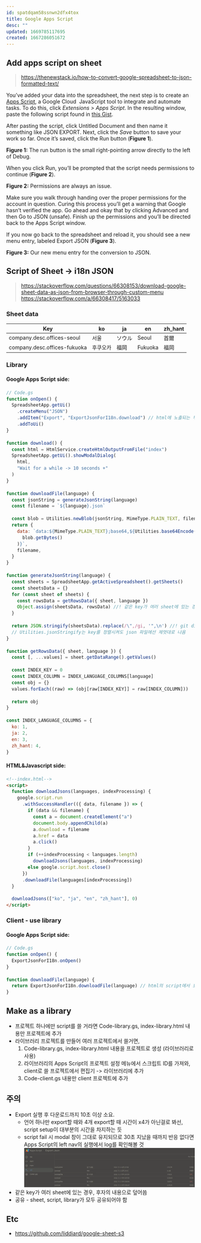 ```yaml
---
id: spatdqam58ssnwn2dfx4tox
title: Google Apps Script
desc: ""
updated: 1669785117695
created: 1667286051672
---
```


## Add apps script on sheet

> https://thenewstack.io/how-to-convert-google-spreadsheet-to-json-formatted-text/

You’ve added your data into the spreadsheet, the next step is to create an [Apps Script](https://developers.google.com/apps-script), a Google Cloud  JavaScript tool to integrate and automate tasks. To do this, click _Extensions > Apps Script_. In the resulting window, paste the following script found in [this Gist](https://gist.githubusercontent.com/pamelafox/1878143/raw/6c23f71231ce1fa09be2d515f317ffe70e4b19aa/exportjson.js).

After pasting the script, click Untitled Document and then name it something like JSON EXPORT. Next, click the _Save_ button to save your work so far. Once it’s saved, click the Run button (**Figure 1**).

**Figure 1:** The run button is the small right-pointing arrow directly to the left of Debug.

When you click Run, you’ll be prompted that the script needs permissions to continue (**Figure 2**).

**Figure 2:** Permissions are always an issue.

Make sure you walk through handing over the proper permissions for the account in question. Curing this process you’ll get a warning that Google hasn’t verified the app. Go ahead and okay that by clicking Advanced and then Go to JSON (unsafe). Finish up the permissions and you’ll be directed back to the Apps Script window.

If you now go back to the spreadsheet and reload it, you should see a new menu entry, labeled Export JSON (**Figure 3**).

**Figure 3:** Our new menu entry for the conversion to JSON.

## Script of Sheet -> i18n JSON

> https://stackoverflow.com/questions/66308153/download-google-sheet-data-as-json-from-browser-through-custom-menu  
> https://stackoverflow.com/a/66308417/5163033

### Sheet data

| Key                          | ko       | ja     | en      | zh_hant |
| ---------------------------- | -------- | ------ | ------- | ------- |
| company.desc.offices-seoul   | 서울     | ソウル | Seoul   | 首爾    |
| company.desc.offices-fukuoka | 후쿠오카 | 福岡   | Fukuoka | 福岡    |

### Library

#### Google Apps Script side:

```js
// Code.gs
function onOpen() {
  SpreadsheetApp.getUi()
    .createMenu("JSON")
    .addItem("Export", "ExportJsonForI18n.download") // html에 노출되는 부분은 library의 namespace가 필요
    .addToUi()
}

function download() {
  const html = HtmlService.createHtmlOutputFromFile("index")
  SpreadsheetApp.getUi().showModalDialog(
    html,
    "Wait for a while -> 10 seconds +"
  )
}

function downloadFile(language) {
  const jsonString = generateJsonString(language)
  const filename = `${language}.json`

  const blob = Utilities.newBlob(jsonString, MimeType.PLAIN_TEXT, filename)
  return {
    data: `data:${MimeType.PLAIN_TEXT};base64,${Utilities.base64Encode(
      blob.getBytes()
    )}`,
    filename,
  }
}

function generateJsonString(language) {
  const sheets = SpreadsheetApp.getActiveSpreadsheet().getSheets()
  const sheetsData = {}
  for (const sheet of sheets) {
    const rowsData = getRowsData({ sheet, language })
    Object.assign(sheetsData, rowsData) //! 같은 key가 여러 sheet에 있는 경우, 후자의 내용으로 덮어씀
  }

  return JSON.stringify(sheetsData).replace(/\",/gi, '",\n') //! git diff로 관리하기 위해 줄바꿈 추가
  // Utilities.jsonStringify는 key를 정렬시켜도 json 파일에선 제멋대로 나옴
}

function getRowsData({ sheet, language }) {
  const [, ...values] = sheet.getDataRange().getValues()

  const INDEX_KEY = 0
  const INDEX_COLUMN = INDEX_LANGUAGE_COLUMNS[language]
  const obj = {}
  values.forEach((raw) => (obj[raw[INDEX_KEY]] = raw[INDEX_COLUMN]))

  return obj
}

const INDEX_LANGUAGE_COLUMNS = {
  ko: 1,
  ja: 2,
  en: 3,
  zh_hant: 4,
}
```

#### HTML&Javascript side:

```html
<!--index.html-->
<script>
  function downloadJsons(languages, indexProcessing) {
    google.script.run
      .withSuccessHandler(({ data, filename }) => {
        if (data && filename) {
          const a = document.createElement("a")
          document.body.appendChild(a)
          a.download = filename
          a.href = data
          a.click()
        }
        if (++indexProcessing < languages.length)
          downloadJsons(languages, indexProcessing)
        else google.script.host.close()
      })
      .downloadFile(languages[indexProcessing])
  }

  downloadJsons(["ko", "ja", "en", "zh_hant"], 0)
</script>
```

### Client - use library

#### Google Apps Script side:

```js
// Code.gs
function onOpen() {
  ExportJsonForI18n.onOpen()
}

function downloadFile(language) {
  return ExportJsonForI18n.downloadFile(language) // html의 script에서 호출하므로 library의 namespace를 연결시켜줌
}
```

## Make as a library

- 프로젝트 하나에만 script를 쓸 거라면 Code-library.gs, index-library.html 내용만 프로젝트에 추가
- 라이브러리 프로젝트를 만들어 여러 프로젝트에서 쓸거면,
  1. Code-library.gs, index-library.html 내용을 프로젝트로 생성 (라이브러리로 사용)
  2. 라이브러리의 Apps Script의 프로젝트 설정 메뉴에서 스크립트 ID를 가져와, client로 쓸 프로젝트에서 편집기 -> 라이브러리에 추가
  3. Code-client.gs 내용만 client 프로젝트에 추가

## 주의

- Export 실행 후 다운로드까지 10초 이상 소요.
  - 언어 하나만 export할 때와 4개 export할 때 시간이 x4가 아닌걸로 봐선, script setup이 대부분의 시간을 차지하는 듯
  - script fail 시 modal 창이 그대로 유지되므로 30초 지났을 때까지 반응 없다면 Apps Script의 left nav의 실행에서 log를 확인해볼 것 ![](assets/images/google__apps-script__log.webp)
- 같은 key가 여러 sheet에 있는 경우, 후자의 내용으로 덮어씀
- 공유 - sheet, script, library가 모두 공유되어야 함

## Etc

- https://github.com/liddiard/google-sheet-s3
